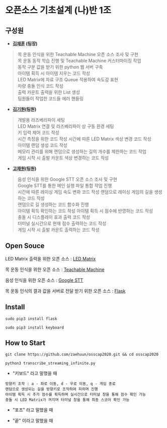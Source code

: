 # 오픈소스 기초설계 (나)반 1조 


## 구성원
- **[김재훈](https://github.com/zaehuun) (팀장)**   
> 목 운동 인식을 위한 Teachable Machine 오픈 소스 조사 및 구현   
목 운동 동작 학습 진행 및 Teachable Machine 커스터마이징 작업   
동작 구분 값을 받기 위한 python 웹 서버 구축   
아이템 획득 시 아이템 지우는 코드 작성   
LED Matrix에 자료 구조 Queue 적용하여 속도감 표현      
차량 충돌 인식 코드 작성   
출력 카운트 출력을 위한 List 생성   
팀원들이 작업한 코드들 에러 핸들링   

- **[김기원](https://github.com/justkiwon)(팀원)**
> 개발용 라즈베리파이 세팅   
LED Matrix 연결 및 라즈베리파이 상 구동 환경 세팅   
키 입력 제어 코드 작성   
시간 측정을 위한 코드 작성
시간에 따른 LED Matrix 색상 변경 코드 작성   
아이템 랜덤 생성 코드 작성   
메모리 관리를 위해 랜덤으로 생성하는 길의 개수를 제한하는 코드 작업   
게임 시작 시 출발 카운트 색상 변경하는 코드 작성   
 
- **[고재원](https://github.com/jaewon1778)(팀원)**
> 음성 인식을 위한 Google STT 오픈 소스 조사 및 구현   
Google STT를 통한 메인 실행 파일 통합 작업 진행   
시간에 따른 레이싱 게임 속도 변화 코드 작성
랜덤으로 레이싱 게임의 길을 생성하는 코드 작성   
랜덤으로 길 생성하는 코드 함수화 진행   
아이템 획득 확인하는 코드 작성
아이템 획득 시 점수에 반영하는 코드 작성   
충돌 시 디스플레이 효과 출력 코드 작성   
터미널 실시간으로 현재 점수 출력하는 코드 작성   
게임 시작 시 출발 카운트 출력하는 코드 작성   

 

## Open Souce
LED Matrix 출력을 위한 오픈 소스 : [LED Matrix](https://learn.adafruit.com/connecting-a-16x32-rgb-led-matrix-panel-to-a-raspberry-pi/experimental-python-code)
   
목 운동 인식을 위한 오픈 소스 : [Teachable Machine](https://teachablemachine.withgoogle.com/)
  
음성 인식을 위한 오픈 소스 : [Google STT](https://cloud.google.com/speech-to-text/docs/?hl=ko)

목 운동 인식의 결과 값을 서버로 전달 받기 위한 오픈 소스 : [Flask](https://flask-docs-kr.readthedocs.io/ko/latest/)


## Install
 
```
sudo pip3 install flask
```
```
sudo pip3 install keyboard
```
   
## How to Start
```
git clone https://github.com/zaehuun/osscap2020.git && cd osscap2020
```
```
python3 transcribe_streaming_infinite.py
```
- "키보드" 라고 말했을 때   
```
방향키 조작 : a - 좌로 이동, d - 우로 이동, q - 게임 종료
랜덤으로 생성되는 길을 방향키로 조작하여 피하며 진행
아이템 획득 시 추가 점수를 획득하며 실시간으로 터미널 창을 통해 점수 확인 가능
충돌 시 LED Matrix가 꺼지며 터미널 창을 통해 최종 스코어 확인 가능
```


- "포즈" 라고 말했을 때


- "끝" 이라고 말했을 때

